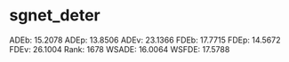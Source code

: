 # sgnet_deter

ADEb: 15.2078
ADEp: 13.8506
ADEv: 23.1366
FDEb: 17.7715
FDEp: 14.5672
FDEv: 26.1004
Rank: 1678
WSADE: 16.0064
WSFDE: 17.5788